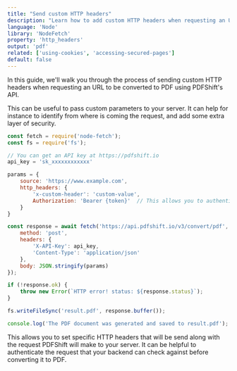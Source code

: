 ```yaml
---
title: "Send custom HTTP headers"
description: "Learn how to add custom HTTP headers when requesting an URL to be converted in PDF with PDFShift's API. It allows you to add specific headers that your backend can check against to authenticate a query before converting it to PDF. This guide explains you how using Node and the NodeFetch library."
language: 'Node'
library: 'NodeFetch'
property: 'http_headers'
output: 'pdf'
related: ['using-cookies', 'accessing-secured-pages']
default: false
---
```


In this guide, we'll walk you through the process of sending custom HTTP headers when requesting an URL to be converted to PDF using PDFShift's API.

This can be useful to pass custom parameters to your server. It can help for instance to identify from where is coming the request, and add some extra layer of security.

```javascript
const fetch = require('node-fetch');
const fs = require('fs');

// You can get an API key at https://pdfshift.io
api_key = 'sk_xxxxxxxxxxxx'

params = {
    source: 'https://www.example.com',
    http_headers: {
        'x-custom-header': 'custom-value',
        Authorization: 'Bearer {token}'  // This allows you to authenticate PDFShift to your service in a custom way
    }
}

const response = await fetch('https://api.pdfshift.io/v3/convert/pdf', {
    method: 'post',
    headers: {
        'X-API-Key': api_key,
        'Content-Type': 'application/json'
    },
    body: JSON.stringify(params)
});

if (!response.ok) {
    throw new Error(`HTTP error! status: ${response.status}`);
}

fs.writeFileSync('result.pdf', response.buffer());

console.log('The PDF document was generated and saved to result.pdf');
```

This allows you to set specific HTTP headers that will be send along with the request PDFShift will make to your server.
It can be helpful to authenticate the request that your backend can check against before converting it to PDF.